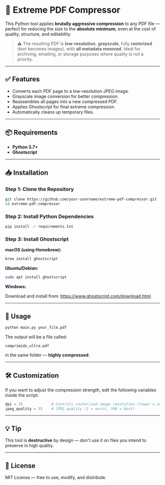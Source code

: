 # 🧨 Extreme PDF Compressor

This Python tool applies **brutally aggressive compression** to any PDF file — perfect for reducing the size to the **absolute minimum**, even at the cost of quality, structure, and editability.

> ⚠️ The resulting PDF is **low-resolution**, **grayscale**, fully **rasterized** (text becomes images), with **all metadata removed**. Ideal for archiving, emailing, or storage purposes where quality is not a priority.

---

## ✅ Features

- Converts each PDF page to a low-resolution JPEG image.
- Grayscale image conversion for better compression.
- Reassembles all pages into a new compressed PDF.
- Applies Ghostscript for final extreme compression.
- Automatically cleans up temporary files.

---

## 📦 Requirements

- **Python 3.7+**
- **Ghostscript**

---

## 📥 Installation

### Step 1: Clone the Repository

```bash
git clone https://github.com/your-username/extreme-pdf-compressor.git
cd extreme-pdf-compressor
```

### Step 2: Install Python Dependencies

```bash
pip install -r requirements.txt
```

### Step 3: Install Ghostscript

**macOS (using Homebrew):**

```bash
brew install ghostscript
```

**Ubuntu/Debian:**

```bash
sudo apt install ghostscript
```

**Windows:**

Download and install from: https://www.ghostscript.com/download.html

---

## 🚀 Usage

```bash
python main.py your_file.pdf
```

The output will be a file called:

```
comprimido_ultra.pdf
```

in the same folder — **highly compressed**.

---

## 🛠 Customization

If you want to adjust the compression strength, edit the following variables inside the script:

```python
dpi = 35             # Controls rasterized image resolution (lower = smaller file)
jpeg_quality = 15    # JPEG quality (1 = worst, 100 = best)
```

---

## 💡 Tip

This tool is **destructive** by design — don't use it on files you intend to preserve in high quality.

---

## 📄 License

MIT License — free to use, modify, and distribute.
